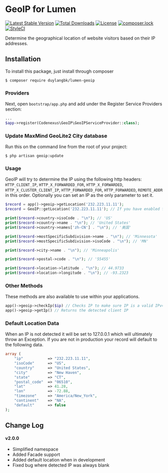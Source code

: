 # GeoIP for Lumen

[![Latest Stable Version](https://poser.pugx.org/codenexus/lumen-geoip/v/stable)](https://packagist.org/packages/codenexus/lumen-geoip) [![Total Downloads](https://poser.pugx.org/codenexus/lumen-geoip/downloads)](https://packagist.org/packages/codenexus/lumen-geoip) [![License](https://poser.pugx.org/codenexus/lumen-geoip/license)](https://packagist.org/packages/codenexus/lumen-geoip) [![composer.lock](https://poser.pugx.org/codenexus/lumen-geoip/composerlock)](https://packagist.org/packages/codenexus/lumen-geoip) [![StyleCI](https://styleci.io/repos/44153079/shield)](https://styleci.io/repos/44153079)

Determine the geographical location of website visitors based on their IP addresses.

## Installation

To install this package, just install through composer

```
$ composer require duylangbk/lumen-geoip
```

### Providers

Next, open `bootstrap/app.php` and add under the Register Service Providers section:

```php
...
$app->register(Codenexus\GeoIP\GeoIPServiceProvider::class);
```

### Update MaxMind GeoLite2 City database

Run this on the command line from the root of your project:

```
$ php artisan geoip:update
```

### Usage

GeoIP will try to determine the IP using the following http headers: `HTTP_CLIENT_IP`, `HTTP_X_FORWARDED_FOR`, `HTTP_X_FORWARDED`, `HTTP_X_CLUSTER_CLIENT_IP`, `HTTP_FORWARDED_FOR`, `HTTP_FORWARDED`, `REMOTE_ADDR` in this order.  Optionally you can set an IP as the only parameter to set it.

```php
$record = app()->geoip->getLocation('232.223.11.11');
$record = GeoIP::getLocation('232.223.11.11'); // If you have enabled facades

print($record->country->isoCode . "\n"); // 'US'
print($record->country->name . "\n"); // 'United States'
print($record->country->names['zh-CN'] . "\n"); // '美国'

print($record->mostSpecificSubdivision->name . "\n"); // 'Minnesota'
print($record->mostSpecificSubdivision->isoCode . "\n"); // 'MN'

print($record->city->name . "\n"); // 'Minneapolis'

print($record->postal->code . "\n"); // '55455'

print($record->location->latitude . "\n"); // 44.9733
print($record->location->longitude . "\n"); // -93.2323
```

### Other Methods

These methods are also available to use within your applications.

```php
app()->geoip->checkIp($ip) // Checks IP to make sure IP is a valid IPv4 or IPv6 address and not within a private or reserved range
app()->geoip->getIp() // Returns the detected client IP
```

### Default Location Data

When an IP is not detected it will be set to 127.0.0.1 which will ultimately throw an Exception.  If you are not in production your record will default to the following data.

```php
array (
    "ip"           => "232.223.11.11",
    "isoCode"      => "US",
    "country"      => "United States",
    "city"         => "New Haven",
    "state"        => "CT",
    "postal_code"  => "06510",
    "lat"          => 41.28,
    "lon"          => -72.88,
    "timezone"     => "America/New_York",
    "continent"    => "NA",
    "default"      => false
);
```

## Change Log

#### v2.0.0

- Simplified namespace
- Added Facade support
- Added default location when in development
- Fixed bug where detected IP was always blank
